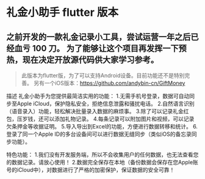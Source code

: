 # 礼金小助手 flutter 版本

## 之前开发的一款礼金记录小工具，尝试运营一年之后已经血亏 100 刀。 为了能够让这个项目再发挥一下预热，现在决定开放源代码供大家学习参考。

> 此版本为flutter版，为了可以支持Android设备。目前功能还不是特别完善。
> 另有一个iOS版本：https://github.com/andybin-cn/GiftMoney

描述
礼金小助手为您提供最简洁实用的功能： 1.无需手机号登录，数据可自动同步至Apple iCloud，保护隐私安全，拒绝信息泄露和骚扰电话。 2.自然语言识别（语音录入）功能，轻松解决批量录入数据的麻烦事。 3.除了可以记录礼金红包，压岁钱，还可以添加礼物记录。 4.每条记录可以附加图片和视频，可以记录欠条押金等收据证明。 5.导入导出到Excel的功能，方便进行数据转移和统计。 6.登录了同一个Apple ID的多台设备间可以进行数据无缝同步（类似iOS的备忘录同步功能）。

特色功能： 1.我们没有开发服务端，所以不会收集用户的任何数据，也无法查看您的数据记录。请放心使用！ 2.数据完全保存在本地（备份数据会保存在您Apple账号的iCloud中），对数据进行了严格的加密保护，保证数据的安全可靠！


